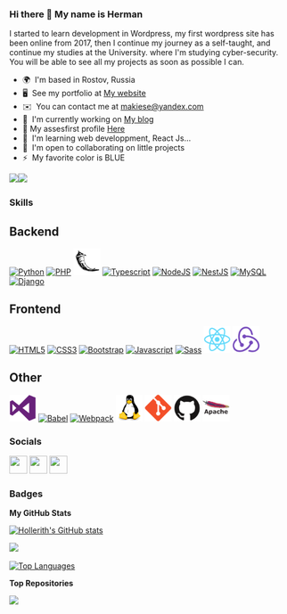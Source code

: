 ### Hi there 👋 My name is Herman

<!--
**hollerith47/hollerith47** is a ✨ _special_ ✨ repository because its `README.md` (this file) appears on your GitHub profile.

## I'm junior fullstack developer
I started to learn development in Wordpress, my first wordpress site has been online from 2017, then I continue my journey as a self-taught, and continue my studies at the University.
where I'm studying cyber-security.
You will be able to see all my projects as soon as possible I can.

- 🔭 I’m currently working on ...
- 🌱 I’m currently learning ...
- 👯 I’m looking to collaborate on ...
- 🤔 I’m looking for help with ...
- 💬 Ask me about ...
- 📫 How to reach me: ...
- 😄 Pronouns: ...
- ⚡ Fun fact: ...
-->
I started to learn development in Wordpress, my first wordpress site has been online from 2017, then I continue my journey as a self-taught, and continue my studies at the University.
where I'm studying cyber-security.
You will be able to see all my projects as soon as possible I can.

- 🌍  I'm based in Rostov, Russia
- 🖥️  See my portfolio at [My website](https://notyet)
- ✉️  You can contact me at [makiese@yandex.com](mailto:makiese@yandex.com)
- 🚀  I'm currently working on [My blog](https://notyet)
- 🦄 My assesfirst profile [Here](https://app.assessfirst.com/_/profile/9h7jahx4-amelie-abdallah)
- 🧠  I'm learning web developpment, React Js...
- 🤝  I'm open to collaborating on little projects
- ⚡  My favorite color is BLUE

<a href="https://twitter.com/HermanhMakiese?s=08" target="_blank" rel="noreferrer"><img
src="https://img.shields.io/twitter/follow/HermanhMakiese?logo=twitter&style=for-the-badge&color=FF297194&labelColor=FF297194"
/></a><a href="https://twitter.com/HermanhMakiese?s=08" target="_blank" rel="noreferrer"><img
src="https://img.shields.io/github/followers/HermanhMakiese?logo=github&style=for-the-badge&color=FF297194&labelColor=FF297194" /></a>

### Skills

## Backend

<p align="left">

<a href="https://www.python.org/" target="_blank" rel="noreferrer"><img src="https://raw.githubusercontent.com/danielcranney/readme-generator/main/public/icons/skills/python-colored.svg" width="36" height="36" alt="Python" /></a>
<a href="https://www.php.net/" target="_blank" rel="noreferrer"><img src="https://raw.githubusercontent.com/danielcranney/readme-generator/main/public/icons/skills/php-colored.svg" width="36" height="36" alt="PHP" /></a>
<a href="https://flask.palletsprojects.com/en/2.2.x/" target="_blank" rel="noreferrer"><img src="https://github.com/devicons/devicon/blob/master/icons/flask/flask-original.svg" width="48" height="48" alt="Composer" /></a>
<a href="https://www.typescriptlang.org/" target="_blank" rel="noreferrer"><img src="https://raw.githubusercontent.com/danielcranney/readme-generator/main/public/icons/skills/typescript-colored.svg" width="36" height="36" alt="Typescript" /></a>
<a href="https://nodejs.org/en/" target="_blank" rel="noreferrer"><img src="https://raw.githubusercontent.com/danielcranney/readme-generator/main/public/icons/skills/nodejs-colored.svg" width="36" height="36" alt="NodeJS" /></a>
<a href="https://docs.nestjs.com/" target="_blank" rel="noreferrer"><img src="https://raw.githubusercontent.com/danielcranney/readme-generator/main/public/icons/skills/nestjs-colored.svg" width="36" height="36" alt="NestJS" /></a>
<a href="https://www.mysql.com/" target="_blank" rel="noreferrer"><img src="https://raw.githubusercontent.com/danielcranney/readme-generator/main/public/icons/skills/mysql-colored.svg" width="36" height="36" alt="MySQL" /></a>
<a href="https://www.djangoproject.com/" target="_blank" rel="noreferrer"><img src="https://raw.githubusercontent.com/danielcranney/readme-generator/main/public/icons/skills/django-colored-dark.svg" width="36" height="36" alt="Django" /></a>

</p>

## Frontend

<p align="left">
<a href="https://developer.mozilla.org/en-US/docs/Glossary/HTML5" target="_blank" rel="noreferrer"><img src="https://raw.githubusercontent.com/danielcranney/readme-generator/main/public/icons/skills/html5-colored.svg" width="36" height="36" alt="HTML5" /></a>
<a href="https://www.w3.org/TR/CSS/#css" target="_blank" rel="noreferrer"><img src="https://raw.githubusercontent.com/danielcranney/readme-generator/main/public/icons/skills/css3-colored.svg" width="36" height="36" alt="CSS3" /></a>
<a href="https://getbootstrap.com/" target="_blank" rel="noreferrer"><img src="https://raw.githubusercontent.com/danielcranney/readme-generator/main/public/icons/skills/bootstrap-colored.svg" width="36" height="36" alt="Bootstrap" /></a>
<a href="https://developer.mozilla.org/en-US/docs/Web/JavaScript" target="_blank" rel="noreferrer"><img src="https://raw.githubusercontent.com/danielcranney/readme-generator/main/public/icons/skills/javascript-colored.svg" width="36" height="36" alt="Javascript" /></a>
<a href="https://sass-lang.com/" target="_blank" rel="noreferrer"><img src="https://raw.githubusercontent.com/danielcranney/readme-generator/main/public/icons/skills/sass-colored.svg" width="36" height="36" alt="Sass" /></a>
<a href="https://fr.reactjs.org/" target="_blank" rel="noreferrer"><img src="https://github.com/devicons/devicon/blob/master/icons/react/react-original.svg" width="48" height="48" alt="Bulma" /></a>
<a href="https://redux.js.org/" target="_blank" rel="noreferrer"><img src="https://github.com/devicons/devicon/blob/master/icons/redux/redux-original.svg" width="48" height="48" alt="Bulma" /></a>
</p>
  
## Other
<p align="left">
<a href="https://code.visualstudio.com/" target="_blank" rel="noreferrer"><img src="https://github.com/devicons/devicon/blob/master/icons/visualstudio/visualstudio-plain.svg" width="48" height="48" alt="VisualStudioCode" /></a> 
<a href="https://babeljs.io/" target="_blank" rel="noreferrer"><img src="https://raw.githubusercontent.com/danielcranney/readme-generator/main/public/icons/skills/babel-colored-dark.svg" width="36" height="36" alt="Babel" /></a>
<a href="https://webpack.js.org/" target="_blank" rel="noreferrer"><img src="https://raw.githubusercontent.com/danielcranney/readme-generator/main/public/icons/skills/webpack-colored.svg" width="36" height="36" alt="Webpack" /></a>
  <a href="https://www.linux.org/" target="_blank" rel="noreferrer"><img src="https://github.com/devicons/devicon/blob/master/icons/linux/linux-original.svg" width="48" height="48" alt="Linux" /></a>
  <a href="https://git-scm.com/" target="_blank" rel="noreferrer"><img src="https://github.com/devicons/devicon/blob/master/icons/git/git-original.svg" width="48" height="48" alt="Git" /></a>
  <a href="https://github.com/" target="_blank" rel="noreferrer"><img src="https://github.com/devicons/devicon/blob/master/icons/github/github-original.svg" width="48" height="48" alt="GitHub" /></a>
  <a href="https://httpd.apache.org/" target="_blank" rel="noreferrer"><img src="https://github.com/devicons/devicon/blob/master/icons/apache/apache-original-wordmark.svg" width="48" height="48" alt="Apache" /></a>

</p>

### Socials

<p align="left"> <a href="https://github.com/hollerith47" target="_blank" rel="noreferrer"><img src="https://raw.githubusercontent.com/danielcranney/readme-generator/main/public/icons/socials/github-dark.svg" width="32" height="32" /></a> <a href="https://www.linkedin.com/in/herman-makiese-9ba651154/" target="_blank" rel="noreferrer"><img src="https://raw.githubusercontent.com/danielcranney/readme-generator/main/public/icons/socials/linkedin.svg" width="32" height="32" /></a> <a href="https://twitter.com/HermanhMakiese?s=08" target="_blank" rel="noreferrer"><img src="https://raw.githubusercontent.com/danielcranney/readme-generator/main/public/icons/socials/twitter.svg" width="32" height="32" /></a></p>

### Badges

<b>My GitHub Stats</b>

<a href="http://www.github.com/hollerith47"><img src="https://github-readme-stats.vercel.app/api?username=hollerith47&show_icons=true&hide=&count_private=true&title_color=ff297194&text_color=ffffff&icon_color=ff297194&bg_color=1c1917&hide_border=true&show_icons=true" alt="Hollerith's GitHub stats" /></a>

<a href="http://www.github.com/hollerith47"><img src="https://github-readme-streak-stats.herokuapp.com/?user=hollerith47&stroke=ffffff&background=1c1917&ring=1100d1&fire=ef4444&currStreakNum=ffffff&currStreakLabel=ef4444&sideNums=ffffff&sideLabels=ffffff&dates=ffffff&hide_border=true" /></a>

<a href="https://www.github.com/hollerith47" align="left"><img src="https://github-readme-stats.vercel.app/api/top-langs/?username=hollerith47&langs_count=10&title_color=ff297194&text_color=ffffff&icon_color=ff297194&bg_color=1c1917&hide_border=true&locale=en&custom_title=Top%20%Languages" alt="Top Languages" /></a>

<b>Top Repositories</b>

<div width="100%" align="center"><a href="https://github.com/hollerith47/101_py_exercises.git" align="left"><img align="left" width="45%" src="https://github-readme-stats.vercel.app/api/pin/?username=hollerith47&repo=101_py_exercises&title_color=ff297194&text_color=ffffff&icon_color=ff297194&bg_color=1c1917&hide_border=true&locale=en" /></a></div> <br /><br /><br /><br /><br /><br /><br />

